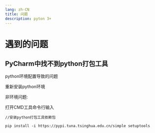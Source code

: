 ```yaml
---
lang: zh-CN
title: 问题
description: pyton 3+
---
```

# 遇到的问题

## PyCharm中找不到python打包工具

python环境配置导致的问题 

重新安装python环境

非环境问题: 

打开CMD工具命令行输入

```CMD
//安装python打包工具依赖包

pip install -i https://pypi.tuna.tsinghua.edu.cn/simple setuptools
```